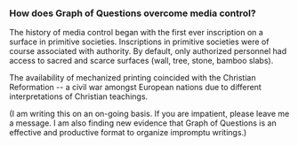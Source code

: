### How does Graph of Questions overcome media control?

The history of media control began with the first ever inscription on a surface in primitive societies. Inscriptions in primitive societies were of course associated with authority. By default, only authorized personnel had access to sacred and scarce surfaces (wall, tree, stone, bamboo slabs).

The availability of mechanized printing coincided with the Christian Reformation -- a civil war amongst European nations due to different interpretations of Christian teachings.

(I am writing this on an on-going basis. If you are impatient, please leave me a message. I am also finding new evidence that Graph of Questions is an effective and productive format to organize impromptu writings.)
